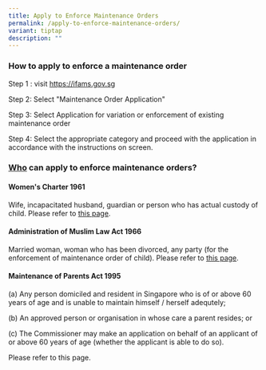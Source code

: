```yaml
---
title: Apply to Enforce Maintenance Orders
permalink: /apply-to-enforce-maintenance-orders/
variant: tiptap
description: ""
---
```

<h3>How to apply to enforce a maintenance order</h3>
<p>Step 1 : visit <a href="https://ifams.gov.sg" rel="noopener noreferrer nofollow" target="_blank">https://ifams.gov.sg</a>
</p>
<p>Step 2: Select "Maintenance Order Application"</p>
<p>Step 3: Select Application for variation or enforcement of existing maintenance
order</p>
<p>Step 4: Select the appropriate category and proceed with the application
in accordance with the instructions on screen.</p>
<p></p>
<h3><u>Who</u> can apply to enforce maintenance orders?</h3>
<p></p>
<h4>Women's Charter 1961</h4>
<p>Wife, incapacitated husband, guardian or person who has actual custody
of child. Please refer to <a href="/women-s-charter-1961/" rel="noopener noreferrer nofollow" target="_blank">this page</a>.</p>
<p></p>
<h4>Administration of Muslim Law Act 1966</h4>
<p>Married woman, woman who has been divorced, any party (for the enforcement
of maintenance order of child). Please refer to <a href="/administration-of-muslim-law-act-1966/" rel="noopener noreferrer nofollow" target="_blank">this page</a>.</p>
<p></p>
<h4>Maintenance of Parents Act 1995</h4>
<p>(a) Any person domiciled and resident in Singapore who is of or above
60 years of age and is unable to maintain himself / herself adequtely;</p>
<p>(b) An approved person or organisation in whose care a parent resides;
or</p>
<p>(c) The Commissioner may make an application on behalf of an applicant
of or above 60 years of age (whether the applicant is able to do so).</p>
<p>Please refer to this page.</p>
<p></p>
